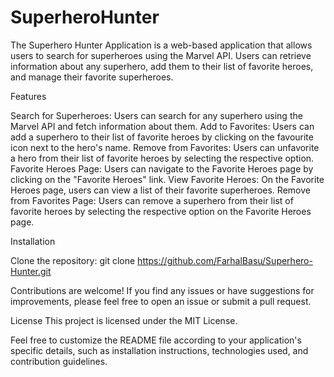 # SuperheroHunter
The Superhero Hunter Application is a web-based application that allows users to search for superheroes using the Marvel API. Users can retrieve information about any superhero, add them to their list of favorite heroes, and manage their favorite superheroes.

Features

Search for Superheroes: Users can search for any superhero using the Marvel API and fetch information about them.
Add to Favorites: Users can add a superhero to their list of favorite heroes by clicking on the favourite icon  next to the hero's name.
Remove from Favorites: Users can unfavorite a hero from their list of favorite heroes by selecting the respective option.
Favorite Heroes Page: Users can navigate to the Favorite Heroes page by clicking on the "Favorite Heroes" link.
View Favorite Heroes: On the Favorite Heroes page, users can view a list of their favorite superheroes.
Remove from Favorites Page: Users can remove a superhero from their list of favorite heroes by selecting the respective option on the Favorite Heroes page.

Installation

Clone the repository: git clone https://github.com/FarhalBasu/Superhero-Hunter.git

Contributions are welcome! If you find any issues or have suggestions for improvements, please feel free to open an issue or submit a pull request.

License
This project is licensed under the MIT License.

Feel free to customize the README file according to your application's specific details, such as installation instructions, technologies used, and contribution guidelines.
